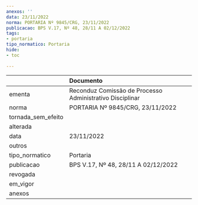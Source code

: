 ```yaml
---
anexos: ''
data: 23/11/2022
norma: PORTARIA Nº 9845/CRG, 23/11/2022
publicacao: BPS V.17, Nº 48, 28/11 A 02/12/2022
tags:
- portaria
tipo_normatico: Portaria
hide: 
- toc 
 
---
```


|                    | Documento                                                |
|:-------------------|:---------------------------------------------------------|
| ementa             | Reconduz Comissão de Processo Administrativo Disciplinar |
| norma              | PORTARIA Nº 9845/CRG, 23/11/2022                         |
| tornada_sem_efeito |                                                          |
| alterada           |                                                          |
| data               | 23/11/2022                                               |
| outros             |                                                          |
| tipo_normatico     | Portaria                                                 |
| publicacao         | BPS V.17, Nº 48, 28/11 A 02/12/2022                      |
| revogada           |                                                          |
| em_vigor           |                                                          |
| anexos             |                                                          |